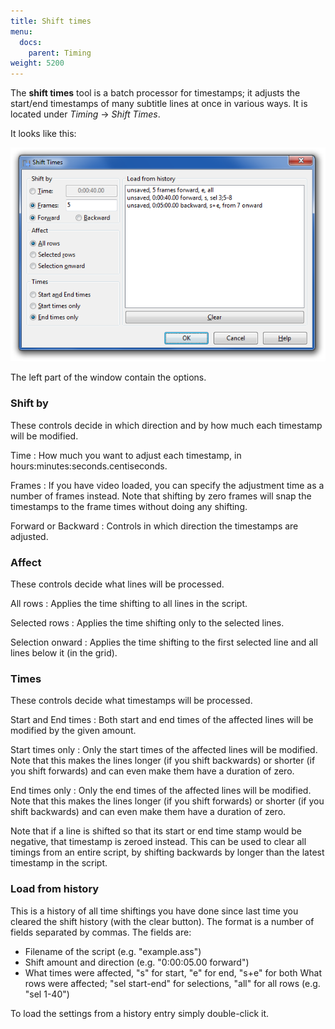 ```yaml
---
title: Shift times
menu:
  docs:
    parent: Timing
weight: 5200
---
```


The **shift times** tool is a batch processor for timestamps; it adjusts the
start/end timestamps of many subtitle lines at once in various ways. It is
located under _Timing_ -> _Shift Times_.

It looks like this:

![shift_times](/img/3.2/shift_times.png#center)

The left part of the window contain the options.

### Shift by ###

These controls decide in which direction and by how much each timestamp will
be modified.

Time
: How much you want to adjust each timestamp, in
hours:minutes:seconds.centiseconds.

Frames
: If you have video loaded, you can specify the adjustment time as a
number of frames instead. Note that shifting by zero frames will snap
the timestamps to the frame times without doing any shifting.

Forward or Backward
: Controls in which direction the timestamps are adjusted.

### Affect ###

These controls decide what lines will be processed.

All rows
: Applies the time shifting to all lines in the script.

Selected rows
: Applies the time shifting only to the selected lines.

Selection onward
: Applies the time shifting to the first selected line and all lines
below it (in the grid).

### Times ###

These controls decide what timestamps will be processed.

Start and End times
: Both start and end times of the affected lines will be modified by
the given amount.

Start times only
: Only the start times of the affected lines will be modified. Note
that this makes the lines longer (if you shift backwards) or shorter
(if you shift forwards) and can even make them have a duration of zero.

End times only
: Only the end times of the affected lines will be modified. Note that
this makes the lines longer (if you shift forwards) or shorter (if you
shift backwards) and can even make them have a duration of zero.

Note that if a line is shifted so that its start or end time stamp would be
negative, that timestamp is zeroed instead. This can be used to clear all
timings from an entire script, by shifting backwards by longer than the
latest timestamp in the script.

### Load from history ###

This is a history of all time shiftings you have done since last time you
cleared the shift history (with the clear button). The format is a number of
fields separated by commas. The fields are:

* Filename of the script (e.g. "example.ass")
* Shift amount and direction (e.g. "0:00:05.00 forward")
* What times were affected, "s" for start, "e" for end, "s+e" for both
  What rows were affected; "sel start-end" for selections, "all" for all
  rows (e.g. "sel 1-40")

To load the settings from a history entry simply double-click it.
